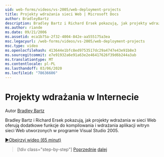 ```yaml
---
uid: web-forms/videos/vs-2005/web-deployment-projects
title: Projekty wdrażania sieci Web | Microsoft Docs
author: BradleyBartz
description: Bradley Bartz i Richard Ersek pokazują, jak projekty wdrażania w sieci Web oferują dodatkowe funkcje do kompilowania i wdrażania aplikacji witryny sieci Web...
ms.author: riande
ms.date: 09/21/2006
ms.assetid: eca1b75a-2f32-4004-842e-aa555175a3ea
msc.legacyurl: /web-forms/videos/vs-2005/web-deployment-projects
msc.type: video
ms.openlocfilehash: 413644e1bfc8ed9753517dc29a4747e43e91b8e3
ms.sourcegitcommit: e7e91932a6e91a63e2e46417626f39d6b244a3ab
ms.translationtype: MT
ms.contentlocale: pl-PL
ms.lasthandoff: 03/06/2020
ms.locfileid: "78636606"
---
```

# <a name="web-deployment-projects"></a>Projekty wdrażania w Internecie

Autor [Bradley Bartz](https://github.com/BradleyBartz)

Bradley Bartz i Richard Ersek pokazują, jak projekty wdrażania w sieci Web oferują dodatkowe funkcje do kompilowania i wdrażania aplikacji witryn sieci Web utworzonych w programie Visual Studio 2005.

[&#9654;Obejrzyj wideo (65 minut)](https://channel9.msdn.com/Blogs/ASP-NET-Site-Videos/web-deployment-projects)

> [!div class="step-by-step"]
> [Poprzednie](how-do-i-enable-code-coverage-and-profiling-in-production-applications.md)
> [dalej](web-application-projects-web-deployment-projects.md)
